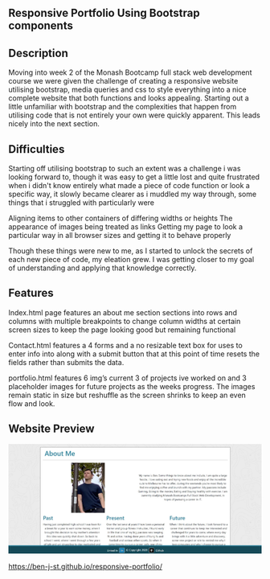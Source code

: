 ## Responsive Portfolio Using Bootstrap components

## Description

Moving into week 2 of the Monash Bootcamp full stack web development course we were given the challenge of creating a responsive website utilising bootstrap, media queries and css to style everything into a nice complete website that both functions and looks appealing.  Starting out a little unfamiliar with bootstrap and the complexities that happen from utilising code that is not entirely your own were quickly apparent. This leads nicely into the next section.

## Difficulties 


Starting off utilising bootstrap to such an extent was a challenge i was looking forward to, though it was easy to get a little lost and quite frustrated when i didn't know entirely what made a piece of code function or look a specific way, it slowly became clearer as i muddled my way through, some things that i struggled with particularly were

Aligning items to other containers of differing widths or heights
The appearance of images being treated as links 
Getting my page to look a particular way in all browser sizes and getting it to behave properly 

Though these things were new to me, as I started to unlock the secrets of each new piece of code, my eleation grew. I was getting closer to my goal of understanding and applying that knowledge correctly.


## Features

Index.html  page features an about me section sections into rows and columns with multiple breakpoints to change column widths at certain screen sizes to keep the page looking good but remaining functional 

Contact.html features a 4 forms and a no resizable text box for uses to enter info into along with a submit button that at this point of time resets the fields rather than submits the data. 

portfolio.html  features 6 img’s current 3 of projects ive worked on and 3 placeholder images for future projects as the weeks progress. The images remain static in size but reshuffle as the screen shrinks to keep an even flow and look. 


## Website Preview 
 
 ![Website preview](/Images/preview-portfolio.jpg)

https://ben-j-st.github.io/responsive-portfolio/